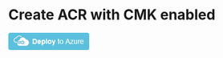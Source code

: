 # Create ACR with CMK enabled

<a href="https://portal.azure.com/#create/Microsoft.Template/uri/https%3A%2F%2Fgithub.com%2Fmangalorereshmi%2Facr-test%2Fnew%2Fmaster%2Fcmk%2Fazuredeploy.json" target="_blank">
<img src="https://raw.githubusercontent.com/Azure/azure-quickstart-templates/master/1-CONTRIBUTION-GUIDE/images/deploytoazure.png"/>
</a>
